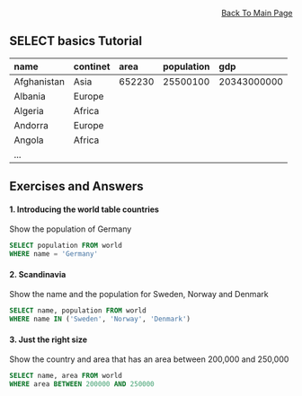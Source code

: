 <p align="right"><a href="https://github.com/ojudz08/sqlzoo-answers/tree/main">Back To Main Page</a></p>

## SELECT basics Tutorial

| name | continet | area | population | gdp |
| :--- | :--- | :--- | :--- | :--- |
| Afghanistan | Asia | 652230 | 25500100 | 20343000000 |
| Albania | Europe |  |  |  |
| Algeria | Africa |  |  |  |
| Andorra | Europe |  |  |  |
| Angola | Africa |  |  |  |
| ... |  |  |  |  |

## Exercises and Answers
#### 1. Introducing the world table countries
Show the population of Germany
```SQL
SELECT population FROM world
WHERE name = 'Germany'
```

#### 2. Scandinavia
Show the name and the population for Sweden, Norway and Denmark
```SQL
SELECT name, population FROM world
WHERE name IN ('Sweden', 'Norway', 'Denmark')
```

#### 3. Just the right size
Show the country and area that has an area between 200,000 and 250,000
```SQL
SELECT name, area FROM world
WHERE area BETWEEN 200000 AND 250000
```
